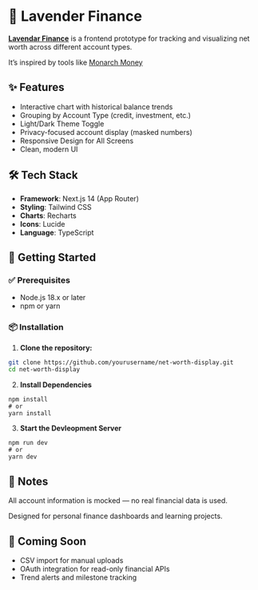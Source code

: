 # 💼 Lavender Finance

**[Lavendar Finance](https://lavender-finance.vercel.app/)** is a frontend prototype for tracking and visualizing net worth across different account types. 

It’s inspired by tools like [Monarch Money](https://www.monarchmoney.com/)


## ✨ Features

- Interactive chart with historical balance trends  
- Grouping by Account Type (credit, investment, etc.)  
- Light/Dark Theme Toggle
- Privacy-focused account display (masked numbers)
- Responsive Design for All Screens
- Clean, modern UI  



## 🛠 Tech Stack

- **Framework**: Next.js 14 (App Router)  
- **Styling**: Tailwind CSS  
- **Charts**: Recharts  
- **Icons**: Lucide  
- **Language**: TypeScript  



## 🚀 Getting Started

### ✅ Prerequisites

- Node.js 18.x or later  
- npm or yarn  



### 📦 Installation

1. **Clone the repository:**

```bash
git clone https://github.com/yourusername/net-worth-display.git
cd net-worth-display
```

2. **Install Dependencies**

```
npm install
# or
yarn install
```

3. **Start the Devleopment Server**

```
npm run dev
# or
yarn dev
```


## 📌 Notes
All account information is mocked — no real financial data is used.

Designed for personal finance dashboards and learning projects.


## 🧪 Coming Soon
- CSV import for manual uploads
- OAuth integration for read-only financial APIs
- Trend alerts and milestone tracking
